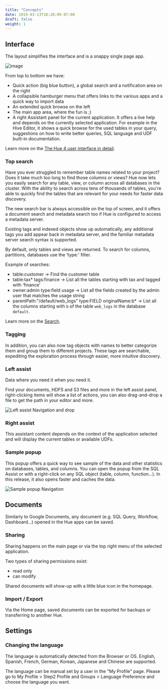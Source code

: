 ```yaml
---
title: "Concepts"
date: 2019-03-13T18:28:09-07:00
draft: false
weight: 1
---
```


## Interface

The layout simplifies the interface and is a snappy single page app.

![image](/images/hue-4-interface-concept.png)

From top to bottom we have:

* Quick action (big blue button), a global search and a notification area on the right
* A collapsible hamburger menu that offers links to the various apps and a quick way to import data
* An extended quick browse on the left
* The main app area, where the fun is ;)
* A right Assistant panel for the current application. It offers a live help and depends on the currently selected application. For example in the Hive Editor, it shows a quick browse for the used tables in your query, suggestions on how to write better queries, SQL language and UDF built-in documentation.

Learn more on the [The Hue 4 user interface in detail](http://gethue.com/the-hue-4-user-interface-in-detail/).


### Top search

Have you ever struggled to remember table names related to your project? Does it take much too long to find those columns or views? Hue now lets you easily search for any table, view, or column across all databases in the cluster. With the ability to search across tens of thousands of tables, you're able to quickly find the tables that are relevant for your needs for faster data discovery.

The new search bar is always accessible on the top of screen, and it offers a document search and metadata search too if Hue is configured to access a metadata server.

Existing tags and indexed objects show up automatically, any additional tags you add appear back in metadata server, and the familiar metadata server search syntax is supported.

By default, only tables and views are returned. To search for columns, partitions, databases use the ‘type:' filter.

Example of searches:

* table:customer → Find the customer table
* table:tax* tags:finance → List all the tables starting with tax and tagged with ‘finance'
* owner:admin type:field usage → List all the fields created by the admin user that matches the usage string
* parentPath:"/default/web_logs" type:FIELD  originalName:b* → List all the columns starting with `b` of the table `web_logs` in the database `default`.

Learn more on the [Search](http://gethue.com/realtime-catalog-search-with-hue-and-apache-atlas/).

### Tagging

In addition, you can also now tag objects with names to better categorize them and group them to different projects. These tags are searchable, expediting the exploration process through easier, more intuitive discovery.

### Left assist

Data where you need it when you need it.

Find your documents, HDFS and S3 files and more in the left assist panel, right-clicking items will show a list of actions, you can also drag-and-drop a file to get the path in your editor and more.

![Left assist Navigation and drop](https://cdn.gethue.com/uploads/2018/05/HDFS_Context_Change_Path_2.gif)

### Right assist

This assistant content depends on the context of the application selected and will display the current tables or available UDFs.

### Sample popup

This popup offers a quick way to see sample of the data and other statistics on databases, tables, and columns. You can open the popup from the SQL Assist or with a right-click on any SQL object (table, column, function…). In this release, it also opens faster and caches the data.

![Sample popup Navigation](https://cdn.gethue.com/uploads/2018/05/SQL_Context_Navigation.gif)

## Documents

Similarly to Google Documents, any document (e.g. SQL Query, Workflow, Dashboard...) opened in the Hue apps can be saved.

### Sharing

Sharing happens on the main page or via the top right menu of the selected application.

Two types of sharing permissions exist:

- read only
- can modify

Shared documents will show-up with a little blue icon in the homepage.

### Import / Export

Via the Home page, saved documents can be exported for backups or transferring to another Hue.

## Settings

### Changing the language

The language is automatically detected from the Browser or OS. English, Spanish, French, German, Korean, Japanese and Chinese are supported.

The language can be manual set by a user in the "My Profile" page. Please go to My Profile > Step2 Profile and Groups > Language Preference and choose the language you want.
